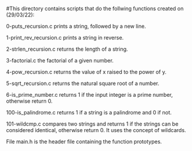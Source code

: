 #This directory contains scripts that do the follwing functions created on (29/03/22): 

 0-puts_recursion.c  prints a string, followed by a new line.

 1-print_rev_recursion.c prints a string in reverse.

 2-strlen_recursion.c returns the length of a string.

3-factorial.c  the factorial of a given number.

4-pow_recursion.c returns the value of x raised to the power of y.

5-sqrt_recursion.c returns the natural square root of a number.

 6-is_prime_number.c  returns 1 if the input integer is a prime number, otherwise return 0.

 100-is_palindrome.c  returns 1 if a string is a palindrome and 0 if not.

101-wildcmp.c  compares two strings and returns 1 if the strings can be considered identical, otherwise return 0. It uses the concept of wildcards.



File main.h is the header file containing the function prototypes.

